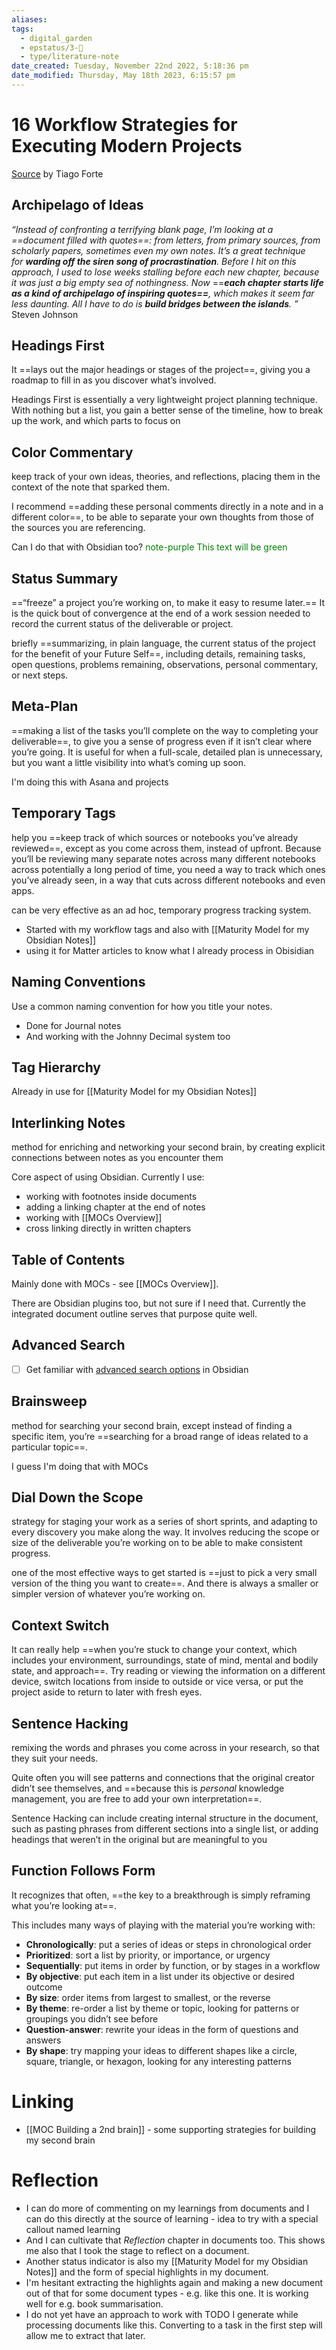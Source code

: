 ```yaml
---
aliases:
tags:
  - digital_garden
  - epstatus/3-🌳
  - type/literature-note
date_created: Tuesday, November 22nd 2022, 5:18:36 pm
date_modified: Thursday, May 18th 2023, 6:15:57 pm
---
```

# 16 Workflow Strategies for Executing Modern Projects
[Source](https://fortelabs.com/blog/just-in-time-pm-21-workflow-strategies/) by Tiago Forte 
## Archipelago of Ideas
_“Instead of confronting a terrifying blank page, I’m looking at a ==document filled with quotes==: from letters, from primary sources, from scholarly papers, sometimes even my own notes. It’s a great technique for_ **_warding off the siren song of procrastination_**_. Before I hit on this approach, I used to lose weeks stalling before each new chapter, because it was just a big empty sea of nothingness. Now_ ==**_each chapter starts life as a kind of archipelago of inspiring quotes==_**_, which makes it seem far less daunting. All I have to do is_ **_build bridges between the islands_**_. ”_ Steven Johnson

## Headings First
It ==lays out the major headings or stages of the project==, giving you a roadmap to fill in as you discover what’s involved.

Headings First is essentially a very lightweight project planning technique. With nothing but a list, you gain a better sense of the timeline, how to break up the work, and which parts to focus on
 
## Color Commentary
keep track of your own ideas, theories, and reflections, placing them in the context of the note that sparked them.

I recommend ==adding these personal comments directly in a note and in a different color==, to be able to separate your own thoughts from those of the sources you are referencing.

Can I do that with Obsidian too?
<span style="color:green">note-purple This text will be green</span>
 
## Status Summary
==“freeze” a project you’re working on, to make it easy to resume later.== It is the quick bout of convergence at the end of a work session needed to record the current status of the deliverable or project.

briefly ==summarizing, in plain language, the current status of the project for the benefit of your Future Self==, including details, remaining tasks, open questions, problems remaining, observations, personal commentary, or next steps.


## Meta-Plan
==making a list of the tasks you’ll complete on the way to completing your deliverable==, to give you a sense of progress even if it isn’t clear where you’re going. It is useful for when a full-scale, detailed plan is unnecessary, but you want a little visibility into what’s coming up soon.

I'm doing this with Asana and projects

## Temporary Tags
help you ==keep track of which sources or notebooks you’ve already reviewed==, except as you come across them, instead of upfront. Because you’ll be reviewing many separate notes across many different notebooks across potentially a long period of time, you need a way to track which ones you’ve already seen, in a way that cuts across different notebooks and even apps.

can be very effective as an ad hoc, temporary progress tracking system.

+ Started with my workflow tags and also with [[Maturity Model for my Obsidian Notes]]
+ using it for Matter articles to know what I already process in Obisidian

## Naming Conventions
Use a common naming convention for how you title your notes.

+ Done for Journal notes
+ And working with the Johnny Decimal system too

## Tag Hierarchy


Already in use for [[Maturity Model for my Obsidian Notes]]

## Interlinking Notes
method for enriching and networking your second brain, by creating explicit connections between notes as you encounter them

Core aspect of using Obsidian. Currently I use:
+ working with footnotes inside documents
+ adding a linking chapter at the end of notes
+ working with [[MOCs Overview]]
+ cross linking directly in written chapters

## Table of Contents
Mainly done with MOCs - see [[MOCs Overview]].

There are Obsidian plugins too, but not sure if I need that. Currently the integrated document outline serves that purpose quite well.

## Advanced Search
- [ ] Get familiar with [advanced search options](https://help.obsidian.md/Plugins/Search#:~:text=Search%20%2D%20Obsidian%20Help&text=The%20Search%20plugin%20helps%20you,Shift%2BF%20on%20macOS) in Obsidian

## Brainsweep
method for searching your second brain, except instead of finding a specific item, you’re ==searching for a broad range of ideas related to a particular topic==.

I guess I'm doing that with MOCs

## Dial Down the Scope
strategy for staging your work as a series of short sprints, and adapting to every discovery you make along the way. It involves reducing the scope or size of the deliverable you’re working on to be able to make consistent progress.

one of the most effective ways to get started is ==just to pick a very small version of the thing you want to create==. And there is always a smaller or simpler version of whatever you’re working on.

## Context Switch
It can really help ==when you’re stuck to change your context, which includes your environment, surroundings, state of mind, mental and bodily state, and approach==. Try reading or viewing the information on a different device, switch locations from inside to outside or vice versa, or put the project aside to return to later with fresh eyes.

## Sentence Hacking
remixing the words and phrases you come across in your research, so that they suit your needs.

Quite often you will see patterns and connections that the original creator didn’t see themselves, and ==because this is _personal_ knowledge management, you are free to add your own interpretation==.

Sentence Hacking can include creating internal structure in the document, such as pasting phrases from different sections into a single list, or adding headings that weren’t in the original but are meaningful to you

## Function Follows Form
It recognizes that often, ==the key to a breakthrough is simply reframing what you’re looking at==.

This includes many ways of playing with the material you’re working with:

-   **Chronologically**: put a series of ideas or steps in chronological order
-   **Prioritized**: sort a list by priority, or importance, or urgency
-   **Sequentially**: put items in order by function, or by stages in a workflow
-   **By objective**: put each item in a list under its objective or desired outcome
-   **By size**: order items from largest to smallest, or the reverse
-   **By theme**: re-order a list by theme or topic, looking for patterns or groupings you didn’t see before
-   **Question-answer**: rewrite your ideas in the form of questions and answers
-   **By shape**: try mapping your ideas to different shapes like a circle, square, triangle, or hexagon, looking for any interesting patterns

# Linking
+ [[MOC Building a 2nd brain]] - some supporting strategies for building my second brain

# Reflection
+ I can do more of commenting on my learnings from documents and I can do this directly at the source of learning - idea to try with a special callout named learning
+ And I can cultivate that *Reflection* chapter in documents too. This shows me also that I took the stage to reflect on a document. 
+ Another status indicator is also my [[Maturity Model for my Obsidian Notes]] and the form of special highlights in my document.
+ I'm hesitant extracting the highlights again and making a new document out of that for some document types - e.g. like this one. It is working well for e.g. book summarisation.
+ I do not yet have an approach to work with TODO I generate while processing documents like this. Converting to a task in the first step will allow me to extract that later.